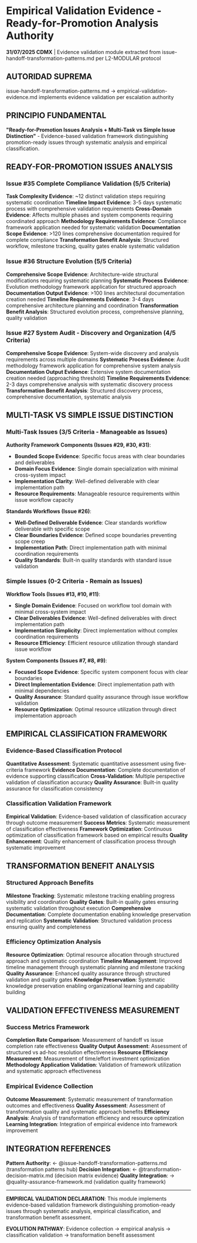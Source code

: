 # Empirical Validation Evidence - Ready-for-Promotion Analysis Authority

**31/07/2025 CDMX** | Evidence validation module extracted from issue-handoff-transformation-patterns.md per L2-MODULAR protocol

## AUTORIDAD SUPREMA
issue-handoff-transformation-patterns.md → empirical-validation-evidence.md implements evidence validation per escalation authority

## PRINCIPIO FUNDAMENTAL
**"Ready-for-Promotion Issues Analysis + Multi-Task vs Simple Issue Distinction"** - Evidence-based validation framework distinguishing promotion-ready issues through systematic analysis and empirical classification.

## READY-FOR-PROMOTION ISSUES ANALYSIS

### Issue #35 Complete Compliance Validation (5/5 Criteria)
**Task Complexity Evidence**: ~12 distinct validation steps requiring systematic coordination
**Timeline Impact Evidence**: 3-5 days systematic process with comprehensive validation requirements
**Cross-Domain Evidence**: Affects multiple phases and system components requiring coordinated approach
**Methodology Requirements Evidence**: Compliance framework application needed for systematic validation
**Documentation Scope Evidence**: >120 lines comprehensive documentation required for complete compliance
**Transformation Benefit Analysis**: Structured workflow, milestone tracking, quality gates enable systematic validation

### Issue #36 Structure Evolution (5/5 Criteria)
**Comprehensive Scope Evidence**: Architecture-wide structural modifications requiring systematic planning
**Systematic Process Evidence**: Evolution methodology framework application for structured approach
**Documentation Output Evidence**: >100 lines architectural documentation creation needed
**Timeline Requirements Evidence**: 3-4 days comprehensive architecture planning and coordination
**Transformation Benefit Analysis**: Structured evolution process, comprehensive planning, quality validation

### Issue #27 System Audit - Discovery and Organization (4/5 Criteria)
**Comprehensive Scope Evidence**: System-wide discovery and analysis requirements across multiple domains
**Systematic Process Evidence**: Audit methodology framework application for comprehensive system analysis
**Documentation Output Evidence**: Extensive system documentation creation needed (approaching threshold)
**Timeline Requirements Evidence**: 2-3 days comprehensive analysis with systematic discovery process
**Transformation Benefit Analysis**: Structured discovery process, comprehensive documentation, systematic analysis

## MULTI-TASK VS SIMPLE ISSUE DISTINCTION

### Multi-Task Issues (3/5 Criteria - Manageable as Issues)
**Authority Framework Components (Issues #29, #30, #31)**:
- **Bounded Scope Evidence**: Specific focus areas with clear boundaries and deliverables
- **Domain Focus Evidence**: Single domain specialization with minimal cross-system impact
- **Implementation Clarity**: Well-defined deliverable with clear implementation path
- **Resource Requirements**: Manageable resource requirements within issue workflow capacity

**Standards Workflows (Issue #26)**:
- **Well-Defined Deliverable Evidence**: Clear standards workflow deliverable with specific scope
- **Clear Boundaries Evidence**: Defined scope boundaries preventing scope creep
- **Implementation Path**: Direct implementation path with minimal coordination requirements
- **Quality Standards**: Built-in quality standards with standard issue validation

### Simple Issues (0-2 Criteria - Remain as Issues)
**Workflow Tools (Issues #13, #10, #11)**:
- **Single Domain Evidence**: Focused on workflow tool domain with minimal cross-system impact
- **Clear Deliverables Evidence**: Well-defined deliverables with direct implementation path
- **Implementation Simplicity**: Direct implementation without complex coordination requirements
- **Resource Efficiency**: Efficient resource utilization through standard issue workflow

**System Components (Issues #7, #8, #9)**:
- **Focused Scope Evidence**: Specific system component focus with clear boundaries
- **Direct Implementation Evidence**: Direct implementation path with minimal dependencies
- **Quality Assurance**: Standard quality assurance through issue workflow validation
- **Resource Optimization**: Optimal resource utilization through direct implementation approach

## EMPIRICAL CLASSIFICATION FRAMEWORK

### Evidence-Based Classification Protocol
**Quantitative Assessment**: Systematic quantitative assessment using five-criteria framework
**Evidence Documentation**: Complete documentation of evidence supporting classification
**Cross-Validation**: Multiple perspective validation of classification accuracy
**Quality Assurance**: Built-in quality assurance for classification consistency

### Classification Validation Framework
**Empirical Validation**: Evidence-based validation of classification accuracy through outcome measurement
**Success Metrics**: Systematic measurement of classification effectiveness
**Framework Optimization**: Continuous optimization of classification framework based on empirical results
**Quality Enhancement**: Quality enhancement of classification process through systematic improvement

## TRANSFORMATION BENEFIT ANALYSIS

### Structured Approach Benefits
**Milestone Tracking**: Systematic milestone tracking enabling progress visibility and coordination
**Quality Gates**: Built-in quality gates ensuring systematic validation throughout execution
**Comprehensive Documentation**: Complete documentation enabling knowledge preservation and replication
**Systematic Validation**: Structured validation process ensuring quality and completeness

### Efficiency Optimization Analysis
**Resource Optimization**: Optimal resource allocation through structured approach and systematic coordination
**Timeline Management**: Improved timeline management through systematic planning and milestone tracking
**Quality Assurance**: Enhanced quality assurance through structured validation and quality gates
**Knowledge Preservation**: Systematic knowledge preservation enabling organizational learning and capability building

## VALIDATION EFFECTIVENESS MEASUREMENT

### Success Metrics Framework
**Completion Rate Comparison**: Measurement of handoff vs issue completion rate effectiveness
**Quality Output Assessment**: Assessment of structured vs ad-hoc resolution effectiveness
**Resource Efficiency Measurement**: Measurement of time/effort investment optimization
**Methodology Application Validation**: Validation of framework utilization and systematic approach effectiveness

### Empirical Evidence Collection
**Outcome Measurement**: Systematic measurement of transformation outcomes and effectiveness
**Quality Assessment**: Assessment of transformation quality and systematic approach benefits
**Efficiency Analysis**: Analysis of transformation efficiency and resource optimization
**Learning Integration**: Integration of empirical evidence into framework improvement

## INTEGRATION REFERENCES

**Pattern Authority**: ← @issue-handoff-transformation-patterns.md (transformation patterns hub)
**Decision Integration**: ← @transformation-decision-matrix.md (decision matrix evidence)
**Quality Integration**: → @quality-assurance-framework.md (validation quality framework)

---

**EMPIRICAL VALIDATION DECLARATION**: This module implements evidence-based validation framework distinguishing promotion-ready issues through systematic analysis, empirical classification, and transformation benefit assessment.

**EVOLUTION PATHWAY**: Evidence collection → empirical analysis → classification validation → transformation benefit assessment